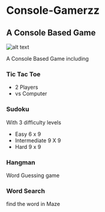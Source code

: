 # Console-Gamerzz
## A Console Based Game
![alt text](https://i.ibb.co/j3L37RX/Untitled.jpg)

A Console Based Game including 
### Tic Tac Toe
- 2 Players 
- vs Computer
  
### Sudoku

 With 3 difficulty levels
- Easy 6 x 9
- Intermediate 9 X 9
- Hard 9 x 9

### Hangman
  Word Guessing game

### Word Search
  find the word in Maze
